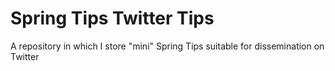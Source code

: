 # Spring Tips Twitter Tips

A repository in which I store "mini" Spring Tips suitable for dissemination on Twitter
